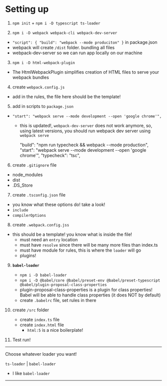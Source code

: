 # Setting up

1.  `npm init` + `npm i -D typescript ts-loader`

2.  `npm i -D webpack webpack-cli webpack-dev-server`

-   `"script": { "build": "webpack --mode produciton" }` in package.json
-   webpack will create `/dist` folder. bundling all files
-   webpack-dev-server so we can run app locally on our machine

3. `npm i -D html-webpack-plugin`

-   The HtmlWebpackPlugin simplifies creation of HTML files to serve your webpack bundles

4. create `webpack.config.js`

-   add in the rules, the file here should be the template!

5. add in scripts to `package.json`

-   `"start": "webpack serve --mode development --open 'google chrome'",`

    -   this is updated!, `webpack-dev-server` does not work anymore, so, using latest versions, you should run webpack dev server using `webpack serve`

        "build": "npm run typecheck && webpack --mode production",
        "start": "webpack serve --mode development --open 'google chrome'",
        "typecheck": "tsc",

6. create `.gitignore` file

-   node_modules
-   dist
-   .DS_Store

7. create `.tsconfig.json` file

-   you know what these options do! take a look!
-   `include`
-   `compilerOptions`

8. create `.webpack.config.jss`

-   this should be a template! you know what is inside the file!
    -   must need an `entry` location
    -   must have `resolve` since there will be many more files than index.ts
    -   must have module for rules, this is where the `loader` will go
    -   plugins!

9. **`babel-loader`**

    - `npm i -D babel-loader`
    - `npm i -D @babel/core @babel/preset-env @babel/preset-typescript @babel/plugin-proposal-class-properties`
    - plugin-proposal-class-properties is a plugin for class properties! Babel will be able to handle class properties (it does NOT by default)
    - create `.babelrc` file, set rules in there

10. create `/src` folder

    - create `index.ts` file
    - create `index.html` file
        - `html:5` is a nice boilerplate!

11. Test run!

---

Choose whatever loader you want!

`ts-loader` | `babel-loader`

-   I like `babel-loader`

---
